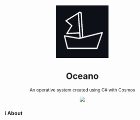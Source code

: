 <p align="center"><img src="https://raw.githubusercontent.com/OceanoOS/Oceano/main/logo.png" width="170"> </p>
<h1 align="center">Oceano</h1>
<p align="center">An operative system created using C# with Cosmos</p>
<p align="center">
<img src="https://img.shields.io/github/issues-pr/OceanoOS/Oceano">
</p>



### ℹ About

